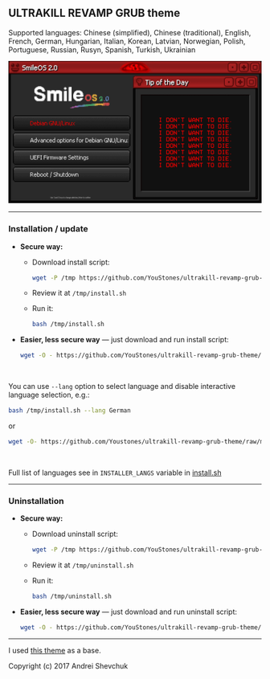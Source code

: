 ## ULTRAKILL REVAMP GRUB theme

Supported languages: Chinese (simplified), Chinese (traditional), English, French, German, Hungarian, Italian, Korean, Latvian, Norwegian, Polish, Portuguese, Russian, Rusyn, Spanish, Turkish, Ukrainian

![ultragrubrevamp](./ultragrubrevamp.gif)


---


### Installation / update

- **Secure way:**

  - Download install script:

    ```sh
    wget -P /tmp https://github.com/YouStones/ultrakill-revamp-grub-theme/raw/main/install.sh
    ```

  - Review it at `/tmp/install.sh`

  - Run it:

    ```sh
    bash /tmp/install.sh
    ```

- **Easier, less secure way** — just download and run install script:

  ```sh
  wget -O - https://github.com/YouStones/ultrakill-revamp-grub-theme/raw/main/install.sh | bash
  ```

<br>

You can use `--lang` option to select language and disable interactive language selection, e.g.:

```sh
bash /tmp/install.sh --lang German
```

or

```sh
wget -O- https://github.com/Youstones/ultrakill-revamp-grub-theme/raw/main/install.sh | bash -s -- --lang Korean
```

<br>

Full list of languages see in `INSTALLER_LANGS` variable in [install.sh](install.sh)

---

### Uninstallation

- **Secure way:**

  - Download uninstall script:

    ```sh
    wget -P /tmp https://github.com/YouStones/ultrakill-revamp-grub-theme/raw/main/uninstall.sh
    ```

  - Review it at `/tmp/uninstall.sh`

  - Run it:

    ```sh
    bash /tmp/uninstall.sh
    ```

- **Easier, less secure way** — just download and run uninstall script:

  ```sh
  wget -O - https://github.com/YouStones/ultrakill-revamp-grub-theme/raw/main/uninstall.sh | bash
  ```

---

I used [this theme](https://github.com/shvchk/fallout-grub-theme) as a base.

Copyright (c) 2017 Andrei Shevchuk

